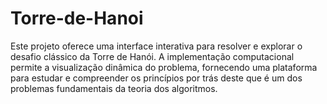 # Torre-de-Hanoi
Este projeto oferece uma interface interativa para resolver e explorar o desafio clássico da Torre de Hanói. A implementação computacional permite a visualização dinâmica do problema, fornecendo uma plataforma para estudar e compreender os princípios por trás deste que é um dos problemas fundamentais da teoria dos algoritmos.
